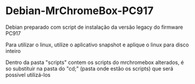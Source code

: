 # Debian-MrChromeBox-PC917
Debian preparado com script de instalação da versão legacy do firmware PC917

Para utilizar o linux, utilize o aplicativo snapshot e aplique o linux para disco inteiro

Dentro da pasta "scripts" contem os scripts do mrchromebox alterados, é so substituir na pasta do "cd;" (pasta onde estão os scripts) que será possivel utilizá-los
